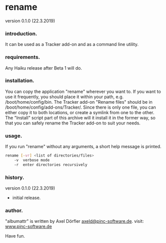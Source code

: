 # rename
version 0.1.0 (22.3.2019)

### introduction.
It can be used as a Tracker add-on and as a command line utility.

### requirements.
Any Haiku release after Beta 1 will do.

### installation.
You can copy the application "rename" wherever you want to. If you want to use it frequently, you should place it within your path, e.g. /boot/home/config/bin.
The Tracker add-on "Rename files" should be in /boot/home/config/add-ons/Tracker/. Since there is only one file, you can either copy it to both locations, or create a symlink from one to the other.
The "Install" script part of this archive will it install it in the former way, so that you can safely rename the Tracker add-on to suit your needs.

### usage.
If you run "rename" without any arguments, a short help message is printed.
```sh
rename [-vr] <list of directories/files>
	-v	verbose mode
	-r	enter directories recursively
```

### history.
version 0.1.0 (22.3.2019)
 - initial release.

### author.
"albumattr" is written by Axel Dörfler <axeld@pinc-software.de>.
visit: www.pinc-software.de

Have fun.

